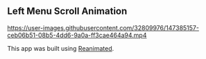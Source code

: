 ## Left Menu Scroll Animation

https://user-images.githubusercontent.com/32809976/147385157-ceb06b51-08b5-4dd6-9a0a-ff3cae464a94.mp4

This app was built using [Reanimated](https://docs.swmansion.com/react-native-reanimated/docs).
